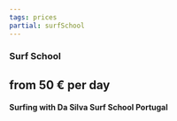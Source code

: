 ```yaml
---
tags: prices
partial: surfSchool
---
```


### Surf School

## from 50 € per day

#### Surfing with Da Silva Surf School Portugal
